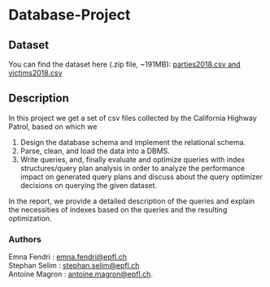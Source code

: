 # Database-Project

## Dataset
You can find the dataset here (.zip file, ~191MB): [parties2018.csv and victims2018.csv](https://drive.switch.ch/index.php/s/VKsJDwreSk6QITN)


## Description
In this project we get a set of csv files collected by the California Highway Patrol, based on which we   
1. Design the database schema and implement the relational schema.
2. Parse, clean, and load the data into a DBMS.
3. Write queries, and, finally evaluate and optimize queries with index structures/query plan analysis in order to analyze the performance impact on generated query plans and discuss about the query optimizer decisions on querying the given dataset.

In the report, we provide a detailed description of the queries and explain the necessities of indexes based on the queries and the resulting optimization.
### Authors 
Emna Fendri : emna.fendri@epfl.ch  
Stephan Selim  : stephan.selim@epfl.ch  
Antoine Magron : antoine.magron@epfl.ch. 
